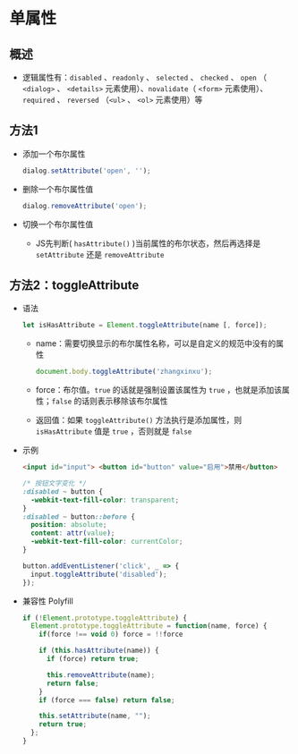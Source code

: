 # 单属性

## 概述

+ 逻辑属性有：`disabled` 、`readonly` 、 `selected` 、 `checked` 、 `open` （ `<dialog>` 、 `<details>` 元素使用）、`novalidate`（ `<form>` 元素使用）、 `required` 、 `reversed` （`<ul>` 、 `<ol>` 元素使用）等

## 方法1

+ 添加一个布尔属性

    ```js
    dialog.setAttribute('open', '');
    ```

+ 删除一个布尔属性值

    ```js
    dialog.removeAttribute('open');
    ```

+ 切换一个布尔属性值

  + JS先判断( `hasAttribute()` )当前属性的布尔状态，然后再选择是 `setAttribute` 还是 `removeAttribute`

## 方法2：toggleAttribute

+ 语法

    ```js
    let isHasAttribute = Element.toggleAttribute(name [, force]);
    ```

  + name：需要切换显示的布尔属性名称，可以是自定义的规范中没有的属性

      ```js
      document.body.toggleAttribute('zhangxinxu');
      ```

  + force：布尔值。`true` 的话就是强制设置该属性为 `true` ，也就是添加该属性；`false` 的话则表示移除该布尔属性

  + 返回值：如果 `toggleAttribute()` 方法执行是添加属性，则 `isHasAttribute` 值是 `true` ，否则就是 `false`

+ 示例

    ```html
    <input id="input"> <button id="button" value="启用">禁用</button>
    ```

    ```css
    /* 按钮文字变化 */
    :disabled ~ button {
      -webkit-text-fill-color: transparent;
    }
    :disabled ~ button::before {
      position: absolute;
      content: attr(value);
      -webkit-text-fill-color: currentColor;
    }
    ```

    ```js
    button.addEventListener('click', _ => {
      input.toggleAttribute('disabled');
    });
    ```

+ 兼容性 Polyfill

    ```js
    if (!Element.prototype.toggleAttribute) {
      Element.prototype.toggleAttribute = function(name, force) {
        if(force !== void 0) force = !!force

        if (this.hasAttribute(name)) {
          if (force) return true;

          this.removeAttribute(name);
          return false;
        }
        if (force === false) return false;

        this.setAttribute(name, "");
        return true;
      };
    }
    ```
